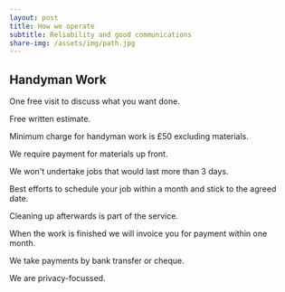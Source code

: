 ```yaml
---
layout: post
title: How we operate
subtitle: Reliability and good communications
share-img: /assets/img/path.jpg
---
```


## Handyman Work

One free visit to discuss what you want done.

Free written estimate.

Minimum charge for handyman work is £50 excluding materials.

We require payment for materials up front.

We won't undertake jobs that would last more than 3 days.

Best efforts to schedule your job within a month and stick to the agreed date.

Cleaning up afterwards is part of the service.

When the work is finished we will invoice you for payment within one month.

We take payments by bank transfer or cheque.

We are privacy-focussed.
